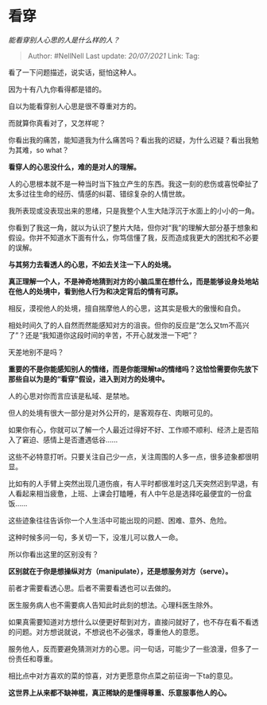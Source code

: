 # 看穿
*能看穿别人心思的人是什么样的人？*

> Author: #NellNell
> Last update: *20/07/2021*
> Link:
> Tag:

看了一下问题描述，说实话，挺怕这种人。

因为十有八九你看得都是错的。

自以为能看穿别人心思是很不尊重对方的。

而就算你真看对了，又怎样呢？

你看出我的痛苦，能知道我为什么痛苦吗？看出我的迟疑，为什么迟疑？看出我勉为其难，so what？

**看穿人的心思没什么，难的是对人的理解。**

人的心思根本就不是一种当时当下独立产生的东西。我这一刻的悲伤或喜悦牵扯了太多过往生命的经历、情感的纠葛、错综复杂的人情世故。

我所表现或没表现出来的思绪，只是我整个人生大陆浮沉于水面上的小小的一角。

你看到了我这一角，就以为认识了整片大陆，但你对“我”的理解大部分基于想象和假设。你并不知道水下面有什么，你笃信懂了我，反而造成我更大的困扰和不必要的误解。

**与其努力去看透人的心思，不如去关注一下人的处境。**

**真正理解一个人，不是神奇地猜到对方的小脑瓜里在想什么，而是能够设身处地站在他人的处境中，看到他人行为和决定背后的情有可原。**

相反，漠视他人的处境，擅自揣摩他人的心思，这其实是极大的傲慢和自负。

相处时间久了的人自然而然能感知对方的沮丧。但你的反应是“怎么又tm不高兴了”？还是“我知道你这段时间的辛苦，不开心就发泄一下吧”？

天差地别不是吗？

**重要的不是你能感知别人的情绪，而是你能理解ta的情绪吗？这恰恰需要你先放下那些自以为是的“看穿”假设，进入到对方的处境中。**

人的心思对你而言应该是私域、是禁地。

但人的处境有很大一部分是对外公开的，是客观存在、肉眼可见的。

如果你有心，你就可以了解一个人最近过得好不好、工作顺不顺利、经济上是否陷入了窘迫、感情上是否遭遇低谷……

这些不必特意打听。只要关注自己少一点，关注周围的人多一点，很多迹象都很明显。

比如有的人手臂上突然出现几道伤痕，有人平时都很准时这几天突然迟到早退，有人看起来相当疲惫，上班、上课会打瞌睡，有人中午总是选择吃最便宜的一份盒饭……

这些迹象往往告诉你一个人生活中可能出现的问题、困难、意外、危险。

这种时候多问一句，多关切一下，没准儿可以救人一命。

所以你看出这里的区别没有？

**区别就在于你是想操纵对方（manipulate），还是想服务对方（serve）。**

前者才需要看透心思。后者不需要看透也可以去做的。

医生服务病人也不需要病人告知此时此刻的想法。心理科医生除外。

如果真需要知道对方想什么以便更好帮到对方，直接问就好了，也不存在看不看透的问题。对方想说就说，不想说也不必强求，尊重他人的意愿。

服务他人，反而要避免猜测对方的心思。问一句话，可能少了一些浪漫，但多了一份责任和尊重。

相比点中对方喜欢的菜的惊喜，对方更愿意你点菜之前征询一下ta的意见。

**这世界上从来都不缺神棍，真正稀缺的是懂得尊重、乐意服事他人的心。**

